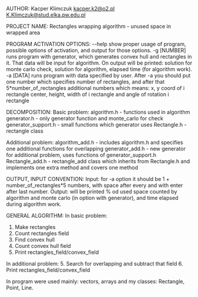 AUTHOR:
Kacper Klimczuk
kacper.k2@o2.pl
K.Klimczuk@stud.elka.pw.edu.pl

PROJECT NAME:
Rectangles wrapping algorithm - unused space in wrapped area

PROGRAM ACTIVATION OPTIONS:
--help		show proper usage of program, possible options of activation, 
		and output for those options.
-g [NUMBER]	runs program with generator, which generates convex hull 
		and rectangles in it. That data will be input for algorithm.
		On output will be printed: solution for monte carlo check,
		solution for algorithm, elapsed time (for algorithm work).
-a [DATA]	runs program with data specified by user. After -a you should
		put one number which specifies number of rectangles, and after
		that 5*number_of_rectangles additional numbers which means:
		x, y coord of i rectangle center, height, width of i rectangle
		and angle of rotation i rectangle

DECOMPOSITION:
Basic problem:
algorithm.h - functions used in algorithm
generator.h - only generator function and monte_carlo for check
generator_support.h - small functions which generator uses
Rectangle.h - rectangle class

Additional problem:
algorithm_add.h - includes algorithm.h and specifies one additional functions for overlapping
generator_add.h - new generator for additional problem, uses functions of generator_support.h
Rectangle_add.h - rectangle_add class which inherits from Rectangle.h and implements one extra method and covers one method

OUTPUT, INPUT CONVENTION:
Input: for -a option it should be 1 + number_of_rectangles*5 numbers,
with space after every and with enter after last number.
Output: will be printed % od used space counted by algorithm and monte carlo
(in option with generator), and time elapsed during algorithm work.

GENERAL ALGORITHM:
In basic problem:
1. Make rectangles
2. Count rectangles field
3. Find convex hull
4. Count convex hull field
5. Print rectangles_field/convex_field

In additional problem:
5. Search for overlapping and subtract that field
6. Print rectangles_field/convex_field

In program were used mainly: vectors, arrays and my classes: Rectangle, Point, Line. 
